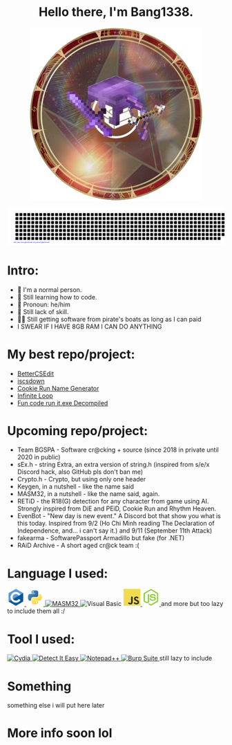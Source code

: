 <h1 align="center">
Hello there, I'm Bang1338.
</h1>

<p align="center">
  <img src="https://github.com/Bang1338/bang1338/blob/main/opcydiafp.png">
</p>

<p align="center">
<kbd>
  <img src="https://raw.githubusercontent.com/Bang1338/bang1338/main/gitartwork.svg">
</kbd>
</p>

# Intro:
- 🙂 I'm a normal person.
- 🌱 Still learning how to code.
- 👤 Pronoun: he/him
- 🙁 Still lack of skill.
- 🏴‍☠️ Still getting software from pirate's boats as long as I can paid
- I SWEAR IF I HAVE 8GB RAM I CAN DO ANYTHING

# My best repo/project:
- [BetterCSEdit](https://github.com/Bang1338/BetterCSEdit)
- [iscsdown](https://github.com/Bang1338/iscsdown)
- [Cookie Run Name Generator](https://github.com/Bang1338/Cookie-Run-Name-Generator)
- [Infinite Loop](https://github.com/Bang1338/Infinite-Loop)
- [Fun code run it.exe Decompiled](https://github.com/Bang1338/fun-code-run-it-exe-decompiled)
# Upcoming repo/project:
* Team BGSPA - Software cr@cking + source (since 2018 in private until 2020 in public)
* sEx.h - string Extra, an extra version of string.h (inspired from s/e/x Discord hack, also GitHub pls don't ban me)
* Crypto.h - Crypto, but using only one header
* Keygen, in a nutshell - like the name said
* MASM32, in a nutshell - like the name said, again.
* RETiD - the R18(G) detection for any character from game using AI. Strongly inspired from DiE and PEiD, Cookie Run and Rhythm Heaven.
* EvenBot - "New day is new event." A Discord bot that show you what is this today. Inspired from 9/2 (Ho Chi Minh reading The Declaration of Independence, and... i can't say it.) and 9/11 (September 11th Attack)
* fakearma - SoftwarePassport Armadillo but fake (for .NET)
* RAiD Archive - A short aged cr@ck team :(

# Language I used:
<a href="https://www.cprogramming.com/" target="_blank" rel="noreferrer"> <img src="https://raw.githubusercontent.com/devicons/devicon/master/icons/c/c-original.svg" alt="c" width="40" height="40"/> </a>
<a href="https://www.python.org" target="_blank" rel="noreferrer"> <img src="https://raw.githubusercontent.com/devicons/devicon/master/icons/python/python-original.svg" alt="python" width="40" height="40"/> </a>
<a href="https://www.masm32.com" target="_blank" rel="noreferrer"> <img src="https://docs.microsoft.com/en-us/cpp/media/index/logo-asm.svg?view=msvc-170" alt="MASM32" width="40" height="40"/> </a>
<img src="https://upload.wikimedia.org/wikipedia/commons/4/40/VB.NET_Logo.svg" alt="Visual Basic" width="40" height="40"/>
<a href="https://www.javascript.com" target="_blank" rel="noreferrer"> <img src="https://github.com/devicons/devicon/blob/master/icons/javascript/javascript-original.svg" alt="Javascript" width="40" height="40"/> </a>
<a href="https://nodejs.org/en" target="_blank" rel="noreferrer"> <img src="https://github.com/devicons/devicon/blob/master/icons/nodejs/nodejs-original.svg" alt="NodeJS" width="40" height="40"/> </a>
and more but too lazy to include them all :/

# Tool I used:
<a href="https://cydia.com" target="_blank" rel="noreferrer"> <img src="https://upload.wikimedia.org/wikipedia/commons/8/8b/Cydia_logo.png" alt="Cydia" width="40" height="40"/> </a>
<a href="https://github.com/horsicq/Detect-It-Easy" target="_blank" rel="noreferrer"> <img src="https://appimage.github.io/database/Detect_It_Easy/icons/256x256/die.png" alt="Detect It Easy" width="40" height="40"/> </a>
<a href="https://notepad-plus-plus.org" target="_blank" rel="noreferrer"> <img src="https://upload.wikimedia.org/wikipedia/commons/thumb/6/69/Notepad%2B%2B_Logo.svg/1200px-Notepad%2B%2B_Logo.svg.png" alt="Notepad++" width="40" height="40"/> </a>
<a href="https://portswigger.net/burp" target="_blank" rel="noreferrer"> <img src="https://taiwebs.com/upload/icons/burp-suite220-220.png" alt="Burp Suite" width="40" height="40"/> </a>
still lazy to include

# Something
something else i will put here later

# More info soon lol
